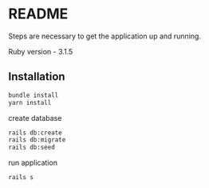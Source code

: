 # README 

Steps are necessary to get the application up and running.

Ruby version - 3.1.5

## Installation
```bash
bundle install
yarn install
```
create database
```bash
rails db:create
rails db:migrate
rails db:seed
```
run application
```bash
rails s 
```
